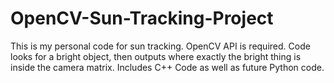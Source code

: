# OpenCV-Sun-Tracking-Project
This is my personal code for sun tracking. OpenCV API is required.
Code looks for a bright object, then outputs where exactly the bright thing is inside the camera matrix.
Includes C++ Code as well as future Python code. 
